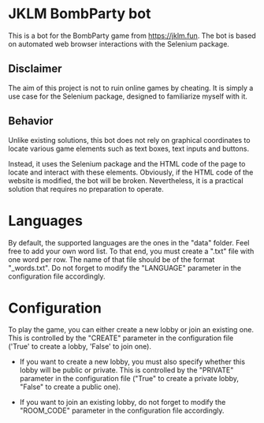 # JKLM BombParty bot

This is a bot for the BombParty game from https://jklm.fun.
The bot is based on automated web browser interactions with the Selenium package.

## Disclaimer
The aim of this project is not to ruin online games by cheating. It is simply a use case for the Selenium package, designed to familiarize myself with it.

## Behavior
Unlike existing solutions, this bot does not rely on graphical coordinates to locate various game elements such as text boxes, text inputs and buttons.

Instead, it uses the Selenium package and the HTML code of the page to locate and interact with these elements.
Obviously, if the HTML code of the website is modified, the bot will be broken. Nevertheless, it is a practical solution that requires no preparation to operate.

# Languages
By default, the supported languages are the ones in the "data" folder. Feel free to add your own word list. To that end, you must create a ".txt" file with one word per row. The name of that file should be of the format "<LANGUAGE>_words.txt". Do not forget to modify the "LANGUAGE" parameter in the configuration file accordingly.

# Configuration
To play the game, you can either create a new lobby or join an existing one. This is controlled by the "CREATE" parameter in the configuration file ('True' to create a lobby, 'False' to join one).

- If you want to create a new lobby, you must also specify whether this lobby will be public or private. This is controlled by the "PRIVATE" parameter in the configuration file ("True" to create a private lobby, "False" to create a public one).

- If you want to join an existing lobby, do not forget to modify the "ROOM_CODE" parameter in the configuration file accordingly.
